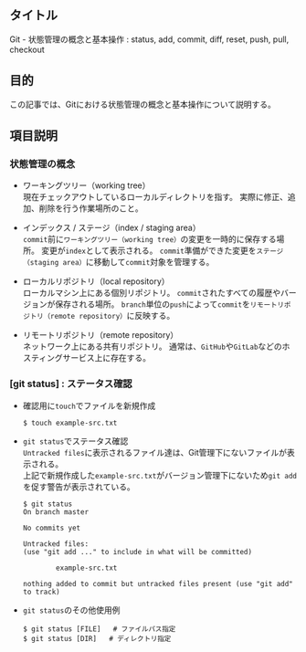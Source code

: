 ## タイトル
Git - 状態管理の概念と基本操作 : status, add, commit, diff, reset, push, pull, checkout

## 目的
この記事では、Gitにおける状態管理の概念と基本操作について説明する。

## 項目説明
### 状態管理の概念
- ワーキングツリー（working tree）<br>
現在チェックアウトしているローカルディレクトリを指す。
実際に修正、追加、削除を行う作業場所のこと。

- インデックス / ステージ（index / staging area）<br>
`commit`前に`ワーキングツリー（working tree）`の変更を一時的に保存する場所。
変更が`index`として表示される。
`commit`準備ができた変更を`ステージ（staging area）`に移動して`commit`対象を管理する。

- ローカルリポジトリ（local repository）<br>
ローカルマシン上にある個別リポジトリ。
`commit`されたすべての履歴やバージョンが保存される場所。
`branch`単位の`push`によって`commit`を`リモートリポジトリ（remote repository）`に反映する。

- リモートリポジトリ（remote repository）<br>
ネットワーク上にある共有リポジトリ。
通常は、`GitHub`や`GitLab`などのホスティングサービス上に存在する。

### [git status] : ステータス確認
- 確認用に`touch`でファイルを新規作成
  ```
  $ touch example-src.txt
  ```
- `git status`でステータス確認<br>
`Untracked files`に表示されるファイル達は、Git管理下にないファイルが表示される。<br>
上記で新規作成した`example-src.txt`がバージョン管理下にないため`git add`を促す警告が表示されている。<br>
  ```
  $ git status
  On branch master

  No commits yet

  Untracked files:
  (use "git add ..." to include in what will be committed)

          example-src.txt

  nothing added to commit but untracked files present (use "git add" to track)
  ```

- `git status`のその他使用例
  ```
  $ git status [FILE]   # ファイルパス指定
  $ git status [DIR]   # ディレクトリ指定
  ```
